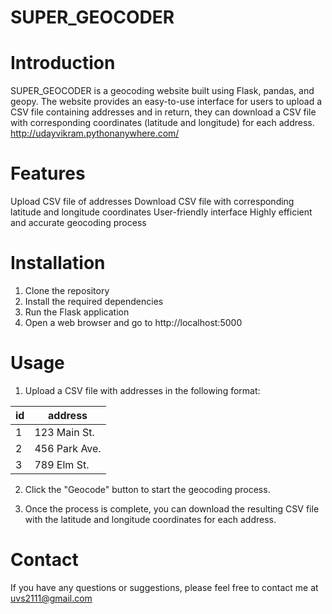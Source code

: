 # SUPER_GEOCODER

# Introduction
SUPER_GEOCODER is a geocoding website built using Flask, pandas, and geopy. The website provides an easy-to-use interface for users to upload a CSV file containing addresses and in return, they can download a CSV file with corresponding coordinates (latitude and longitude) for each address.
http://udayvikram.pythonanywhere.com/

# Features
Upload CSV file of addresses
Download CSV file with corresponding latitude and longitude coordinates
User-friendly interface
Highly efficient and accurate geocoding process

# Installation
1. Clone the repository
2. Install the required dependencies
3. Run the Flask application
4. Open a web browser and go to http://localhost:5000

# Usage
1. Upload a CSV file with addresses in the following format:

| id | address         |
|----|----------------|
| 1  | 123 Main St.    |
| 2  | 456 Park Ave.   |
| 3  | 789 Elm St.     |

2. Click the "Geocode" button to start the geocoding process.

3. Once the process is complete, you can download the resulting CSV file with the latitude and longitude coordinates for each address.

# Contact
If you have any questions or suggestions, please feel free to contact me at uvs2111@gmail.com
